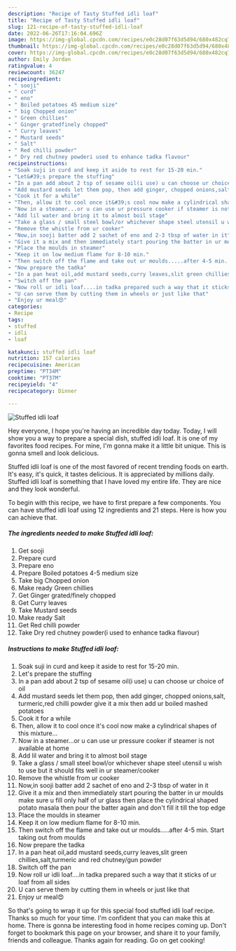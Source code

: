 ```yaml
---
description: "Recipe of Tasty Stuffed idli loaf"
title: "Recipe of Tasty Stuffed idli loaf"
slug: 121-recipe-of-tasty-stuffed-idli-loaf
date: 2022-06-26T17:16:04.696Z
image: https://img-global.cpcdn.com/recipes/e0c28d07f63d5d94/680x482cq70/stuffed-idli-loaf-recipe-main-photo.jpg
thumbnail: https://img-global.cpcdn.com/recipes/e0c28d07f63d5d94/680x482cq70/stuffed-idli-loaf-recipe-main-photo.jpg
cover: https://img-global.cpcdn.com/recipes/e0c28d07f63d5d94/680x482cq70/stuffed-idli-loaf-recipe-main-photo.jpg
author: Emily Jordan
ratingvalue: 4
reviewcount: 36247
recipeingredient:
- " sooji"
- " curd"
- " eno"
- " Boiled potatoes 45 medium size"
- " big Chopped onion"
- " Green chillies"
- " Ginger gratedfinely chopped"
- " Curry leaves"
- " Mustard seeds"
- " Salt"
- " Red chilli powder"
- " Dry red chutney powderi used to enhance tadka flavour"
recipeinstructions:
- "Soak suji in curd and keep it aside to rest for 15-20 min."
- "Let&#39;s prepare the stuffing"
- "In a pan add about 2 tsp of sesame oil(i use) u can choose ur choice of oil"
- "Add mustard seeds let them pop, then add ginger, chopped onions,salt, turmeric,red chilli powder give it a mix then add ur boiled mashed potatoes"
- "Cook it for a while"
- "Then, allow it to cool once it&#39;s cool now make a cylindrical shapes of this mixture..."
- "Now in a steamer...or u can use ur pressure cooker if steamer is not available at home"
- "Add lil water and bring it to almost boil stage"
- "Take a glass / small steel bowl/or whichever shape steel utensil u wish to use but it should fits well in ur steamer/cooker"
- "Remove the whistle from ur cooker"
- "Now,in sooji batter add 2 sachet of eno and 2-3 tbsp of water in it"
- "Give it a mix and then immediately start pouring the batter in ur moulds make sure u fill only half of ur glass then place the cylindrical shaped potato masala then pour the batter again and don&#39;t fill it till the top edge"
- "Place the moulds in steamer"
- "Keep it on low medium flame for 8-10 min."
- "Then switch off the flame and take out ur moulds.....after 4-5 min. Start taking out from moulds"
- "Now prepare the tadka"
- "In a pan heat oil,add mustard seeds,curry leaves,slit green chillies,salt,turmeric and red chutney/gun powder"
- "Switch off the pan"
- "Now roll ur idli loaf....in tadka prepared such a way that it sticks of ur loaf from all sides"
- "U can serve them by cutting them in wheels or just like that"
- "Enjoy ur meal😍"
categories:
- Recipe
tags:
- stuffed
- idli
- loaf

katakunci: stuffed idli loaf 
nutrition: 157 calories
recipecuisine: American
preptime: "PT34M"
cooktime: "PT37M"
recipeyield: "4"
recipecategory: Dinner

---
```



![Stuffed idli loaf](https://img-global.cpcdn.com/recipes/e0c28d07f63d5d94/680x482cq70/stuffed-idli-loaf-recipe-main-photo.jpg)

Hey everyone, I hope you're having an incredible day today. Today, I will show you a way to prepare a special dish, stuffed idli loaf. It is one of my favorites food recipes. For mine, I'm gonna make it a little bit unique. This is gonna smell and look delicious.

Stuffed idli loaf is one of the most favored of recent trending foods on earth. It's easy, it's quick, it tastes delicious. It is appreciated by millions daily. Stuffed idli loaf is something that I have loved my entire life. They are nice and they look wonderful.




To begin with this recipe, we have to first prepare a few components. You can have stuffed idli loaf using 12 ingredients and 21 steps. Here is how you can achieve that.

<!--inarticleads1-->

##### The ingredients needed to make Stuffed idli loaf:

1. Get  sooji
1. Prepare  curd
1. Prepare  eno
1. Prepare  Boiled potatoes 4-5 medium size
1. Take  big Chopped onion
1. Make ready  Green chillies
1. Get  Ginger grated/finely chopped
1. Get  Curry leaves
1. Take  Mustard seeds
1. Make ready  Salt
1. Get  Red chilli powder
1. Take  Dry red chutney powder(i used to enhance tadka flavour)




<!--inarticleads2-->

##### Instructions to make Stuffed idli loaf:

1. Soak suji in curd and keep it aside to rest for 15-20 min.
1. Let&#39;s prepare the stuffing
1. In a pan add about 2 tsp of sesame oil(i use) u can choose ur choice of oil
1. Add mustard seeds let them pop, then add ginger, chopped onions,salt, turmeric,red chilli powder give it a mix then add ur boiled mashed potatoes
1. Cook it for a while
1. Then, allow it to cool once it&#39;s cool now make a cylindrical shapes of this mixture...
1. Now in a steamer...or u can use ur pressure cooker if steamer is not available at home
1. Add lil water and bring it to almost boil stage
1. Take a glass / small steel bowl/or whichever shape steel utensil u wish to use but it should fits well in ur steamer/cooker
1. Remove the whistle from ur cooker
1. Now,in sooji batter add 2 sachet of eno and 2-3 tbsp of water in it
1. Give it a mix and then immediately start pouring the batter in ur moulds make sure u fill only half of ur glass then place the cylindrical shaped potato masala then pour the batter again and don&#39;t fill it till the top edge
1. Place the moulds in steamer
1. Keep it on low medium flame for 8-10 min.
1. Then switch off the flame and take out ur moulds.....after 4-5 min. Start taking out from moulds
1. Now prepare the tadka
1. In a pan heat oil,add mustard seeds,curry leaves,slit green chillies,salt,turmeric and red chutney/gun powder
1. Switch off the pan
1. Now roll ur idli loaf....in tadka prepared such a way that it sticks of ur loaf from all sides
1. U can serve them by cutting them in wheels or just like that
1. Enjoy ur meal😍




So that's going to wrap it up for this special food stuffed idli loaf recipe. Thanks so much for your time. I'm confident that you can make this at home. There is gonna be interesting food in home recipes coming up. Don't forget to bookmark this page on your browser, and share it to your family, friends and colleague. Thanks again for reading. Go on get cooking!
